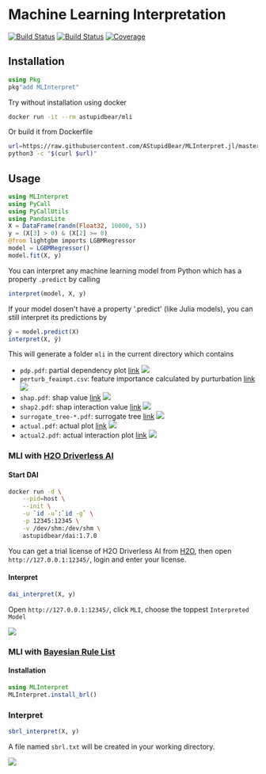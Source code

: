 # Machine Learning Interpretation

[![Build Status](https://travis-ci.com/AStupidBear/MLInterpret.jl.svg?branch=master)](https://travis-ci.com/AStupidBear/MLInterpret.jl)
[![Build Status](https://ci.appveyor.com/api/projects/status/github/AStupidBear/MLInterpret.jl?svg=true)](https://ci.appveyor.com/project/AStupidBear/MLInterpret-jl)
[![Coverage](https://codecov.io/gh/AStupidBear/MLInterpret.jl/branch/master/graph/badge.svg)](https://codecov.io/gh/AStupidBear/MLInterpret.jl)

## Installation

```julia
using Pkg
pkg"add MLInterpret"
```

Try without installation using docker

```bash
docker run -it --rm astupidbear/mli
```

Or build it from Dockerfile

```bash
url=https://raw.githubusercontent.com/AStupidBear/MLInterpret.jl/master/Dockerfile.py
python3 -c "$(curl $url)"
```

## Usage

```julia
using MLInterpret
using PyCall
using PyCallUtils
using PandasLite
X = DataFrame(randn(Float32, 10000, 5))
y = (X[3] > 0) & (X[2] >= 0)
@from lightgbm imports LGBMRegressor
model = LGBMRegressor()
model.fit(X, y)
```

You can interpret any machine learning model from Python which has a property `.predict` by calling

```julia
interpret(model, X, y)
```

If your model dosen't have a property '.predict' (like Julia models), you can still interpret its predictions by

```julia
ŷ = model.predict(X)
interpret(X, ŷ)
```

This will generate a folder `mli` in the current directory which contains

- `pdp.pdf`: partial dependency plot [link](https://oracle.github.io/Skater/reference/interpretation.html#partial-dependence) ![](screenshots/pdp.png)
- `perturb_feaimpt.csv`: feature importance calculated by purturbation [link](https://oracle.github.io/Skater/reference/interpretation.html#feature-importance) ![](screenshots/perturb_featimpt.png)
- `shap.pdf`: shap value [link](https://github.com/slundberg/shap) ![](screenshots/shap.png)
- `shap2.pdf`: shap interaction value [link](https://github.com/slundberg/shap) ![](screenshots/shap2.png)
- `surrogate_tree-*.pdf`: surrogate tree [link](https://oracle.github.io/Skater/reference/interpretation.html#skater.core.global_interpretation.tree_surrogate.TreeSurrogate) 
![](screenshots/surrogate_tree.png)
- `actual.pdf`: actual plot [link](https://pdpbox.readthedocs.io/en/latest/actual_plot.html) ![](screenshots/actual.png)
- `actual2.pdf`: actual interaction plot [link](https://pdpbox.readthedocs.io/en/latest/actual_plot_interact.html) ![](screenshots/actual2.png)

### MLI with [H2O Driverless AI](https://www.h2o.ai/products/h2o-driverless-ai/)

#### Start DAI

```bash
docker run -d \
    --pid=host \
    --init \
    -u `id -u`:`id -g` \
    -p 12345:12345 \
    -v /dev/shm:/dev/shm \
    astupidbear/dai:1.7.0
```

You can get a trial license of H2O Driverless AI from [H2O](https://www.h2o.ai/try-driverless-ai/), then open `http://127.0.0.1:12345/`, login and enter your license.

#### Interpret

```julia
dai_interpret(X, y)
```

Open `http://127.0.0.1:12345/`, click `MLI`, choose the toppest `Interpreted Model`

![](screenshots/dai.png)

### MLI with [Bayesian Rule List](https://oracle.github.io/Skater/reference/interpretation.html#skater.core.global_interpretation.interpretable_models.bigdatabrlc.BigDataBRLC)

#### Installation

```julia
using MLInterpret
MLInterpret.install_brl()
```

### Interpret

```julia
sbrl_interpret(X, y)
```

A file named `sbrl.txt` will be created in your working directory.

![](screenshots/sbrl.png)